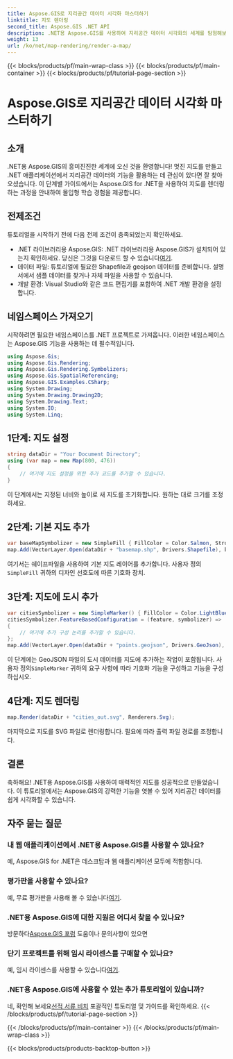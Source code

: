 ```yaml
---
title: Aspose.GIS로 지리공간 데이터 시각화 마스터하기
linktitle: 지도 렌더링
second_title: Aspose.GIS .NET API
description: .NET용 Aspose.GIS를 사용하여 지리공간 데이터 시각화의 세계를 탐험해보세요. 손쉽게 멋진 지도를 만들어 보세요. 지금 다운로드하세요! #Aspose #GIS
weight: 13
url: /ko/net/map-rendering/render-a-map/
---
```


{{< blocks/products/pf/main-wrap-class >}}
{{< blocks/products/pf/main-container >}}
{{< blocks/products/pf/tutorial-page-section >}}

# Aspose.GIS로 지리공간 데이터 시각화 마스터하기

## 소개
.NET용 Aspose.GIS의 흥미진진한 세계에 오신 것을 환영합니다! 멋진 지도를 만들고 .NET 애플리케이션에서 지리공간 데이터의 기능을 활용하는 데 관심이 있다면 잘 찾아오셨습니다. 이 단계별 가이드에서는 Aspose.GIS for .NET을 사용하여 지도를 렌더링하는 과정을 안내하여 몰입형 학습 경험을 제공합니다.
## 전제조건
튜토리얼을 시작하기 전에 다음 전제 조건이 충족되었는지 확인하세요.
-  .NET 라이브러리용 Aspose.GIS: .NET 라이브러리용 Aspose.GIS가 설치되어 있는지 확인하세요. 당신은 그것을 다운로드 할 수 있습니다[여기](https://releases.aspose.com/gis/net/).
- 데이터 파일: 튜토리얼에 필요한 Shapefile과 geojson 데이터를 준비합니다. 설명서에서 샘플 데이터를 찾거나 자체 파일을 사용할 수 있습니다.
- 개발 환경: Visual Studio와 같은 코드 편집기를 포함하여 .NET 개발 환경을 설정합니다.
## 네임스페이스 가져오기
시작하려면 필요한 네임스페이스를 .NET 프로젝트로 가져옵니다. 이러한 네임스페이스는 Aspose.GIS 기능을 사용하는 데 필수적입니다.
```csharp
using Aspose.Gis;
using Aspose.Gis.Rendering;
using Aspose.Gis.Rendering.Symbolizers;
using Aspose.Gis.SpatialReferencing;
using Aspose.GIS.Examples.CSharp;
using System.Drawing;
using System.Drawing.Drawing2D;
using System.Drawing.Text;
using System.IO;
using System.Linq;
```
## 1단계: 지도 설정
```csharp
string dataDir = "Your Document Directory";
using (var map = new Map(800, 476))
{
    // 여기에 지도 설정을 위한 추가 코드를 추가할 수 있습니다.
}
```
이 단계에서는 지정된 너비와 높이로 새 지도를 초기화합니다. 원하는 대로 크기를 조정하세요.
## 2단계: 기본 지도 추가
```csharp
var baseMapSymbolizer = new SimpleFill { FillColor = Color.Salmon, StrokeWidth = 0.75 };
map.Add(VectorLayer.Open(dataDir + "basemap.shp", Drivers.Shapefile), baseMapSymbolizer);
```
 여기서는 쉐이프파일을 사용하여 기본 지도 레이어를 추가합니다. 사용자 정의`SimpleFill` 귀하의 디자인 선호도에 따른 기호화 장치.
## 3단계: 지도에 도시 추가
```csharp
var citiesSymbolizer = new SimpleMarker() { FillColor = Color.LightBlue };
citiesSymbolizer.FeatureBasedConfiguration = (feature, symbolizer) =>
{
    // 여기에 추가 구성 논리를 추가할 수 있습니다.
};
map.Add(VectorLayer.Open(dataDir + "points.geojson", Drivers.GeoJson), citiesSymbolizer);
```
 이 단계에는 GeoJSON 파일의 도시 데이터를 지도에 추가하는 작업이 포함됩니다. 사용자 정의`SimpleMarker` 귀하의 요구 사항에 따라 기호화 기능을 구성하고 기능을 구성하십시오.
## 4단계: 지도 렌더링
```csharp
map.Render(dataDir + "cities_out.svg", Renderers.Svg);
```
마지막으로 지도를 SVG 파일로 렌더링합니다. 필요에 따라 출력 파일 경로를 조정합니다.
## 결론
축하해요! .NET용 Aspose.GIS를 사용하여 매력적인 지도를 성공적으로 만들었습니다. 이 튜토리얼에서는 Aspose.GIS의 강력한 기능을 엿볼 수 있어 지리공간 데이터를 쉽게 시각화할 수 있습니다.
## 자주 묻는 질문
### 내 웹 애플리케이션에서 .NET용 Aspose.GIS를 사용할 수 있나요?
예, Aspose.GIS for .NET은 데스크탑과 웹 애플리케이션 모두에 적합합니다.
### 평가판을 사용할 수 있나요?
예, 무료 평가판을 사용해 볼 수 있습니다[여기](https://releases.aspose.com/).
### .NET용 Aspose.GIS에 대한 지원은 어디서 찾을 수 있나요?
 방문하다[Aspose.GIS 포럼](https://forum.aspose.com/c/gis/33) 도움이나 문의사항이 있으면
### 단기 프로젝트를 위해 임시 라이센스를 구매할 수 있나요?
 예, 임시 라이센스를 사용할 수 있습니다[여기](https://purchase.aspose.com/temporary-license/).
### .NET용 Aspose.GIS에 사용할 수 있는 추가 튜토리얼이 있습니까?
 네, 확인해 보세요[선적 서류 비치](https://reference.aspose.com/gis/net/) 포괄적인 튜토리얼 및 가이드를 확인하세요.
{{< /blocks/products/pf/tutorial-page-section >}}

{{< /blocks/products/pf/main-container >}}
{{< /blocks/products/pf/main-wrap-class >}}

{{< blocks/products/products-backtop-button >}}
